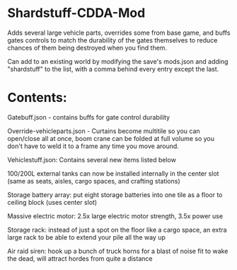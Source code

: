 # Shardstuff-CDDA-Mod
Adds several large vehicle parts, overrides some from base game, and buffs gates controls to match the durability of the gates themselves to reduce chances of them being destroyed when you find them.

Can add to an existing world by modifying the save's mods.json and adding "shardstuff" to the list, with a comma behind every entry except the last.

# Contents:
Gatebuff.json - contains buffs for gate control durability

Override-vehicleparts.json - Curtains become multitile so you can open/close all at once, boom crane can be folded at full volume so you don't have to weld it to a frame any time you move around.

Vehiclestuff.json: Contains several new items listed below

100/200L external tanks can now be installed internally in the center slot (same as seats, aisles, cargo spaces, and crafting stations)
  
Storage battery array: put eight storage batteries into one tile as a floor to ceiling block (uses center slot)
  
Massive electric motor: 2.5x large electric motor strength, 3.5x power use
  
Storage rack: instead of just a spot on the floor like a cargo space, an extra large rack to be able to extend your pile all the way up
  
Air raid siren: hook up a bunch of truck horns for a blast of noise fit to wake the dead, will attract hordes from quite a distance
